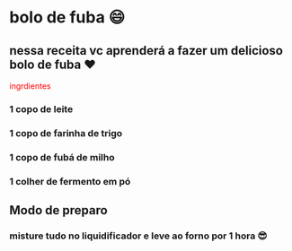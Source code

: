 # bolo de fuba :smile: <br>

## nessa receita vc aprenderá a fazer um delicioso bolo de fuba :heart:<br>

<font color="red"> ingrdientes</font><br>
### 1 copo de leite <br>
### 1 copo de farinha de trigo<br>
### 1 copo de fubá de milho <br>
### 1 colher de fermento em pó<br>

## Modo de preparo<br>

### misture tudo no liquidificador e leve ao forno por 1 hora :sunglasses:
